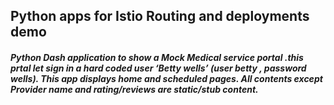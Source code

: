 ## Python apps for Istio Routing and deployments demo


<h5>
Python Dash application to show a Mock Medical service portal .this prtal let sign in a hard coded user  ‘Betty wells’  (user betty , password wells). This app 
displays home and scheduled pages. All contents except Provider name and rating/reviews are static/stub content. 
</h5>

